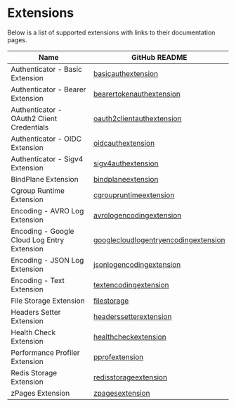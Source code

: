 # Extensions

Below is a list of supported extensions with links to their documentation pages.

| Name                                        | GitHub README                                                                                                                                                                             |
| ------------------------------------------- | ----------------------------------------------------------------------------------------------------------------------------------------------------------------------------------------- |
| Authenticator - Basic Extension             | [basicauthextension](https://github.com/open-telemetry/opentelemetry-collector-contrib/blob/v0.137.0/extension/basicauthextension/README.md)                                              |
| Authenticator - Bearer Extension            | [bearertokenauthextension](https://github.com/open-telemetry/opentelemetry-collector-contrib/blob/v0.137.0/extension/bearertokenauthextension/README.md)                                  |
| Authenticator - OAuth2 Client Credentials   | [oauth2clientauthextension](https://github.com/open-telemetry/opentelemetry-collector-contrib/blob/v0.137.0/extension/oauth2clientauthextension/README.md)                                |
| Authenticator - OIDC Extension              | [oidcauthextension](https://github.com/open-telemetry/opentelemetry-collector-contrib/blob/v0.137.0/extension/oidcauthextension/README.md)                                                |
| Authenticator - Sigv4 Extension             | [sigv4authextension](https://github.com/open-telemetry/opentelemetry-collector-contrib/blob/v0.137.0/extension/sigv4authextension/README.md)                                              |
| BindPlane Extension                         | [bindplaneextension](../extension/bindplaneextension/README.md)                                                                                                                           |
| Cgroup Runtime Extension                    | [cgroupruntimeextension](https://github.com/open-telemetry/opentelemetry-collector-contrib/blob/v0.137.0/extension/cgroupruntimeextension)                                                |
| Encoding - AVRO Log Extension               | [avrologencodingextension](https://github.com/open-telemetry/opentelemetry-collector-contrib/blob/v0.137.0/extension/encoding/avrologencodingextension/README.md)                         |
| Encoding - Google Cloud Log Entry Extension | [googlecloudlogentryencodingextension](https://github.com/open-telemetry/opentelemetry-collector-contrib/blob/v0.137.0/extension/encoding/googlecloudlogentryencodingextension/README.md) |
| Encoding - JSON Log Extension               | [jsonlogencodingextension](https://github.com/open-telemetry/opentelemetry-collector-contrib/blob/v0.137.0/extension/encoding/jsonlogencodingextension/README.md)                         |
| Encoding - Text Extension                   | [textencodingextension](https://github.com/open-telemetry/opentelemetry-collector-contrib/blob/v0.137.0/extension/encoding/textencodingextension/README.md)                               |
| File Storage Extension                      | [filestorage](https://github.com/open-telemetry/opentelemetry-collector-contrib/blob/v0.137.0/extension/storage/filestorage/README.md)                                                    |
| Headers Setter Extension                    | [headerssetterextension](https://github.com/open-telemetry/opentelemetry-collector-contrib/blob/v0.137.0/extension/headerssetterextension/README.md)                                      |
| Health Check Extension                      | [healthcheckextension](https://github.com/open-telemetry/opentelemetry-collector-contrib/blob/v0.137.0/extension/healthcheckextension/README.md)                                          |
| Performance Profiler Extension              | [pprofextension](https://github.com/open-telemetry/opentelemetry-collector-contrib/blob/v0.137.0/extension/pprofextension/README.md)                                                      |
| Redis Storage Extension                     | [redisstorageextension](https://github.com/open-telemetry/opentelemetry-collector-contrib/blob/v0.137.0/extension/storage/redisstorageextension/README.md)                                |
| zPages Extension                            | [zpagesextension](https://github.com/open-telemetry/opentelemetry-collector/blob/v0.137.0/extension/zpagesextension/README.md)                                                            |
